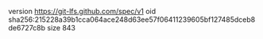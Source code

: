 version https://git-lfs.github.com/spec/v1
oid sha256:215228a39b1cca064ace248d63ee57f06411239605bf127485dceb8de6727c8b
size 843
